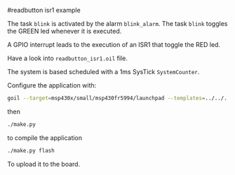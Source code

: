 #readbutton isr1 example

The task ```blink``` is activated by the alarm ```blink_alarm```.
The task ```blink``` toggles the GREEN led whenever it is executed.

A GPIO interrupt leads to the execution of an ISR1 that toggle the RED led.

Have a look into ```readbutton_isr1.oil``` file.

The system is based scheduled with a 1ms SysTick ```SystemCounter```.
 
Configure the application with:

```sh
goil --target=msp430x/small/msp430fr5994/launchpad --templates=../../../../../../goil/templates/ readbutton_isr1.oil
```

then

```sh
./make.py
```

to compile the application

```sh
./make.py flash
```

To upload it to the board.